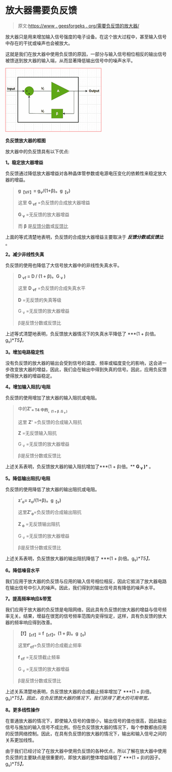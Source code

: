 # 放大器需要负反馈

> 原文:[https://www . geesforgeks . org/需要负反馈的放大器/](https://www.geeksforgeeks.org/need-of-negative-feedback-in-amplifiers/)

放大器只是用来增加输入信号强度的电子设备。在这个放大过程中，甚至输入信号中存在的干扰或噪声也会被放大。

这就是我们在放大器中使用负反馈的原因，一部分与输入信号相位相反的输出信号被馈送到放大器的输入端，从而显著降低输出信号中的噪声水平。

![](img/02a1762efc4317793ba5ed39a6f03237.png)

**负反馈放大器的框图**

放大器中的负反馈具有以下优点:

**1。稳定放大器增益**

负反馈通过降低放大器增益对各种晶体管参数或电源电压变化的依赖性来稳定放大器的增益。

> **g<sub>【VF】</sub>= g<sub>v</sub>/(1+β)。g<sub>【v</sub>)**
> 
> 这里 **G <sub>vf</sub>** =负反馈的合成放大器增益
> 
> **G <sub>v</sub>** =无反馈的放大器增益
> 
> 而 **β** 是<u>反馈分数</u>或<u>反馈比</u>

上面的等式清楚地表明，负反馈的合成放大器增益主要取决于 ***反馈分数或反馈比*** 。

**2。减少非线性失真**

负反馈的使用也降低了大信号放大器中的非线性失真水平。

> **D <sub>vf</sub> = D / (1 + β)。G <sub>v</sub> )**
> 
> 这里 **D <sub>vf</sub>** =负反馈的合成失真水平
> 
> **D** =无反馈的失真等级
> 
> G <sub>v</sub> =无反馈的放大器增益
> 
> β是反馈分数或反馈比

上述等式清楚地表明，负反馈放大器情况下的失真水平降低了 ***(1 + β)倍。g<sub>v</sub>)**T5】。*

**3。增加电路稳定性**

没有负反馈的放大器的输出会受到信号的温度、频率或幅度变化的影响，这会进一步改变放大器的增益，因此，我们会在输出中得到失真的信号。因此，应用负反馈使得放大器的增益稳定。

**4。增加输入阻抗/电阻**

负反馈的使用增加了放大器的输入阻抗或电阻。

> 中的**Z’<sub>= T4 中的<sub>。(1 + β .G <sub>v</sub> )</sub></sub>**
> 
> 这里 **Z'** =负反馈的合成输入阻抗
> 
> **Z** =无反馈输入阻抗
> 
> G <sub>v</sub> =无反馈的放大器增益
> 
> β是反馈分数或反馈比

上述关系表明，负反馈放大器的输入阻抗增加了***(1 + β)倍。** **G <sub>v</sub> )*** 。

**5。降低输出阻抗/电阻**

负反馈的使用降低了放大器的输出阻抗或电阻。

> **z‘<sub>o</sub>= z<sub>o</sub>/(1+β)。g<sub>【v</sub>)**
> 
> 这里**Z’<sub>o</sub>**=负反馈的合成输出阻抗
> 
> **Z <sub>o</sub>** =无反馈输出阻抗
> 
> G <sub>v</sub> =无反馈的放大器增益
> 
> β是反馈分数或反馈比

上述关系表明，负反馈放大器的输出阻抗降低了 ***(1 + β)倍。g<sub>v</sub>)**T5】。*

**6。降低噪音水平**

我们应用于放大器的负反馈与应用的输入信号相位相反，因此它抵消了放大器电路在输出信号中引入的噪声。因此，我们得到的输出信号具有降低的噪声水平。

**7。提高频率响应&带宽**

我们应用于放大器的负反馈是电阻网络，因此具有负反馈的放大器的增益与信号频率无关。结果，增益在很宽的信号频率范围内变得恒定，这样，具有负反馈的放大器的频率响应得到改善。

> **【f】<sub>【cf】</sub>= f<sub>【cf】</sub>。(1 + β)。g<sub>【v</sub>)**
> 
> 这里**f’<sub>cf</sub>**=负反馈的合成截止频率
> 
> **f <sub>cf</sub>** =无反馈截止频率
> 
> G <sub>v</sub> =无反馈的放大器增益
> 
> β是反馈分数或反馈比

上述关系清楚地表明，负反馈放大器的合成截止频率增加了 ***(1 + β)倍。g<sub>v</sub>)**T5】。因此，在负反馈放大器的情况下，我们获得了更大的可用带宽。*

**8。更多线性操作**

在普通放大器的情况下，即使输入信号的值很小，输出信号的值也很高，因此输出信号与施加的输入信号不成比例。但在负反馈放大器的情况下，每个参数都由应用的反馈网络控制。因此，在具有负反馈的放大器的情况下，输出和输入信号之间的关系更加线性。

由于我们已经讨论了在放大器中使用负反馈的各种优点，所以了解在放大器中使用负反馈的主要缺点是很重要的，即放大器的整体增益降低了 ***(1 + β)的因子。g<sub>v</sub>)**T5】。*